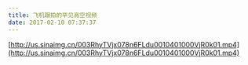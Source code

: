 ```yaml
---
title: 飞机跟拍的罕见高空视频
date: 2017-02-10 07:37:37
---
```


[http://us.sinaimg.cn/003RhyTVjx078n6FLdu0010401000VjR0k01.mp4](http://us.sinaimg.cn/003RhyTVjx078n6FLdu0010401000VjR0k01.mp4)
